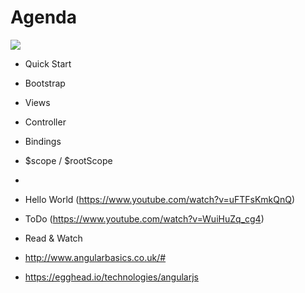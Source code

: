# Agenda

![](https://jptacek.com/2014/02/angularJS-templates/angularLogo.png)

- Quick Start
 - Bootstrap
 - Views
 - Controller
 - Bindings
 - $scope / $rootScope
 - 
- Hello World (https://www.youtube.com/watch?v=uFTFsKmkQnQ)
- ToDo (https://www.youtube.com/watch?v=WuiHuZq_cg4)

- Read & Watch
 - http://www.angularbasics.co.uk/#
 - https://egghead.io/technologies/angularjs
